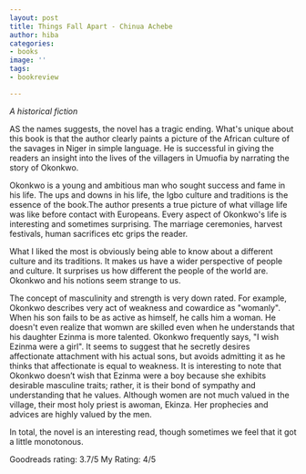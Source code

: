 ```yaml
---
layout: post
title: Things Fall Apart - Chinua Achebe
author: hiba
categories:
- books
image: ''
tags:
- bookreview

---
```

_A historical fiction_

AS the names suggests, the novel has a tragic ending. What's unique about this book is that the author clearly paints a picture of the African culture of the savages in Niger in simple language. He is successful in giving the readers an insight into the lives of the villagers in Umuofia by narrating the story of Okonkwo.

Okonkwo is a young and ambitious man who sought success and fame in his life. The ups and downs in his life, the Igbo culture and traditions is the essence of the book.The author presents a true picture of what village life was like before contact with Europeans. Every aspect of Okonkwo's life is interesting and sometimes surprising. The marriage ceremonies, harvest festivals, human sacrifices etc grips the reader.

What I liked the most is obviously being able to know about a different culture and its traditions. It makes us have a wider perspective of people and culture. It surprises us how different the people of the world are. Okonkwo and his notions seem strange to us. 

The concept of masculinity and strength is very down rated. For example, Okonkwo describes very act of weakness and cowardice as "womanly". When his son fails to be as active as himself, he calls him a woman. He doesn't even realize that womwn are skilled even when he understands that his daughter Ezinma is more talented. Okonkwo frequently says, "I wish Ezinma were a girl". It seems to suggest that he secretly desires affectionate attachment with his actual sons, but avoids admitting it as he thinks that affectionate is equal to weakness. It is interesting to note that Okonkwo doesn’t wish that Ezinma were a boy because she exhibits desirable masculine traits; rather, it is their bond of sympathy and understanding that he values. Although women are not much valued in the village, their most holy priest is  awoman, Ekinza. Her prophecies and advices are highly valued by the men.

In total, the novel is an interesting read, though sometimes we feel that it got a little monotonous.

Goodreads rating: 3.7/5                     My Rating: 4/5